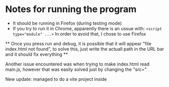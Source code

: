 # Notes for running the program
- It should be running in Firefox (during testing mode)
- If you try to run it in Chrome, apparently there is an ussue with:
``` <script type="module" ...> ```
In order to avoid that, I chose to use Firefox

** Once you press run and debug, it is possible that it will appear "file index.html not found", to solve this, just write the actuall path in the URL bar and it should fix everything **

Another issue encountered was when trying to make index.html read main.js, however that was easily solved just by changing the "src="


New update: managed to do a vite project inside